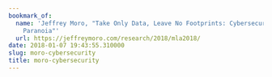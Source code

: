 ```yaml
---
bookmark_of:
  name: 'Jeffrey Moro, "Take Only Data, Leave No Footprints: Cybersecurity as Speculative
    Paranoia"'
  url: https://jeffreymoro.com/research/2018/mla2018/
date: 2018-01-07 19:43:55.310000
slug: moro-cybersecurity
title: moro-cybersecurity
---
```


